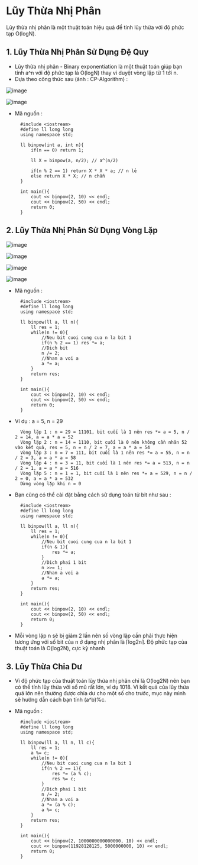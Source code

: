 # Lũy Thừa Nhị Phân
Lũy thừa nhị phân là một thuật toán hiệu quả để tính lũy thừa với độ phức tạp O(logN). 
## 1. Lũy Thừa Nhị Phân Sử Dụng Đệ Quy
- Lũy thừa nhị phân - Binary exponentiation là một thuật toán giúp bạn tính a^n với độ phức tạp là O(logN) thay vì duyệt vòng lặp từ 1 tới n. 
- Dựa theo công thức sau (ảnh : CP-Algorithm) :
  
![image](https://github.com/minchangggg/DSA/assets/125820144/4c7fa873-9c0c-4316-a567-87d001b6f8ba)

![image](https://github.com/minchangggg/DSA/assets/125820144/e590f615-2123-44da-83ed-fcfb2d2a54a0)

- Mã nguồn : 

        #include <iostream>
        #define ll long long
        using namespace std;
        
        ll binpow(int a, int n){
        	if(n == 0) return 1;
  
        	ll X = binpow(a, n/2); // a^(n/2)
  
        	if(n % 2 == 1) return X * X * a; // n lẻ
        	else return X * X; // n chẵn
        }
        
        int main(){
        	cout << binpow(2, 10) << endl;
        	cout << binpow(2, 50) << endl;
        	return 0;
        }
  
## 2. Lũy Thừa Nhị Phân Sử Dụng Vòng Lặp
![image](https://github.com/minchangggg/DSA/assets/125820144/69cc2bf8-803c-4338-ab26-a90ddd32e083)

![image](https://github.com/minchangggg/DSA/assets/125820144/63cf56db-0322-4446-b682-c7bbcf3c2bad)

![image](https://github.com/minchangggg/DSA/assets/125820144/66841b7d-07ad-44a0-a634-4bd85e8b34de)

![image](https://github.com/minchangggg/DSA/assets/125820144/586cc4eb-4be2-404a-9c31-30f0361e6777)

- Mã nguồn : 

        #include <iostream>
        #define ll long long
        using namespace std;
        
        ll binpow(ll a, ll n){
        	ll res = 1;
        	while(n != 0){
        		//Neu bit cuoi cung cua n la bit 1 
        		if(n % 2 == 1) res *= a;
        		//Dich bit 
        		n /= 2;
        		//Nhan a voi a
        		a *= a;
        	}
        	return res;
        }
        
        int main(){
        	cout << binpow(2, 10) << endl;
        	cout << binpow(2, 50) << endl;
        	return 0;
        }
  
- Ví dụ : a = 5, n = 29

        Vòng lặp 1 : n = 29 = 11101, bit cuối là 1 nên res *= a = 5, n / 2 = 14, a = a * a = 52
        Vòng lặp 2 : n = 14 = 1110, bit cuối là 0 nên không cần nhân 52 vào kết quả, res = 5, n = n / 2 = 7, a = a * a = 54
        Vòng lặp 3 : n = 7 = 111, bit cuối là 1 nên res *= a = 55, n = n / 2 = 3, a = a * a = 58
        Vòng lặp 4 : n = 3 = 11, bit cuối là 1 nên res *= a = 513, n = n / 2 = 1, a = a * a = 516
        Vòng lặp 5 : n = 1 = 1, bit cuối là 1 nên res *= a = 529, n = n / 2 = 0, a = a * a = 532
        Dừng vòng lặp khi n = 0
  
- Bạn cũng có thể cài đặt bằng cách sử dụng toán tử bit như sau : 

        #include <iostream>
        #define ll long long
        using namespace std;
        
        ll binpow(ll a, ll n){
        	ll res = 1;
        	while(n != 0){
        		//Neu bit cuoi cung cua n la bit 1 
        		if(n & 1){
        			res *= a;
        		}
        		//Dich phai 1 bit 
        		n >>= 1;
        		//Nhan a voi a
        		a *= a;
        	}
        	return res;
        }
        
        int main(){
        	cout << binpow(2, 10) << endl;
        	cout << binpow(2, 50) << endl;
        	return 0;
        }
  
- Mỗi vòng lặp n sẽ bị giảm 2 lần nên số vòng lặp cần phải thực hiện tương ứng với số bit của n ở dạng nhị phân là ⌈log2n⌉. Độ phức tạp của thuật toán là O(log2N), cực kỳ nhanh 

## 3. Lũy Thừa Chia Dư
- Vì độ phức tạp của thuật toán lũy thừa nhị phân chỉ là O(log2N) nên bạn có thể tính lũy thừa với số mũ rất lớn, ví dụ 1018. Vì kết quả của lũy thừa quá lớn nên thường được chia dư cho một số cho trước, mục này mình sẽ hướng dẫn cách bạn tính (a^b)%c. 
- Mã nguồn : 

        #include <iostream>
        #define ll long long
        using namespace std;
        
        ll binpow(ll a, ll n, ll c){
        	ll res = 1;
        	a %= c;
        	while(n != 0){
        		//Neu bit cuoi cung cua n la bit 1 
        		if(n % 2 == 1){
        			res *= (a % c);
        			res %= c;
        		}
        		//Dich phai 1 bit 
        		n /= 2;
        		//Nhan a voi a
        		a *= (a % c);
        		a %= c;
        	}
        	return res;
        }

        int main(){
        	cout << binpow(2, 1000000000000000, 10) << endl;
        	cout << binpow(11928128125, 5000000000, 10) << endl;
        	return 0;
        }
